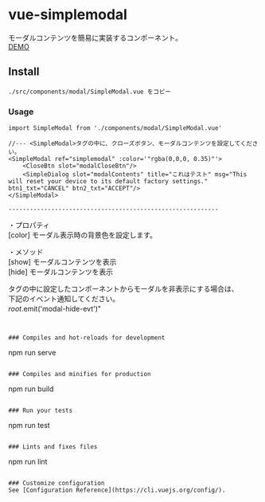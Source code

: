 # vue-simplemodal
モーダルコンテンツを簡易に実装するコンポーネント。  
[DEMO](https://large014.github.io/vue-simplemodal/)  

## Install
```
./src/components/modal/SimpleModal.vue をコピー
```

### Usage
```
import SimpleModal from './components/modal/SimpleModal.vue'

//--- <SimpleModal>タグの中に、クローズボタン、モーダルコンテンツを設定してください。
<SimpleModal ref="simplemodal" :color='"rgba(0,0,0, 0.35)"'>
    <CloseBtn slot="modalCloseBtn"/>
    <SimpleDialog slot="modalContents" title="これはテスト" msg="This will reset your device to its default factory settings." btn1_txt="CANCEL" btn2_txt="ACCEPT"/>
</SimpleModal>  

-----------------------------------------------------------

```
・プロパティ  
[color] モーダル表示時の背景色を設定します。  

・メソッド  
[show] モーダルコンテンツを表示  
[hide] モーダルコンテンツを表示  

<SimpleModal>タグの中に設定したコンポーネントからモーダルを非表示にする場合は、  
下記のイベント通知してください。  
$root.$emit('modal-hide-evt')"　  
```


### Compiles and hot-reloads for development
```
npm run serve
```

### Compiles and minifies for production
```
npm run build
```

### Run your tests
```
npm run test
```

### Lints and fixes files
```
npm run lint
```

### Customize configuration
See [Configuration Reference](https://cli.vuejs.org/config/).

